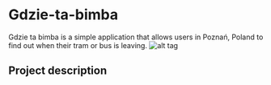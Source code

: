 # Gdzie-ta-bimba
Gdzie ta bimba is a simple application that allows users in Poznań, Poland to find out when their tram or bus is leaving.
![alt tag](https://cloud.githubusercontent.com/assets/20815468/17508771/de03103e-5e16-11e6-9bdb-580d3db23162.jpg)
<h2>Project description</h2>
